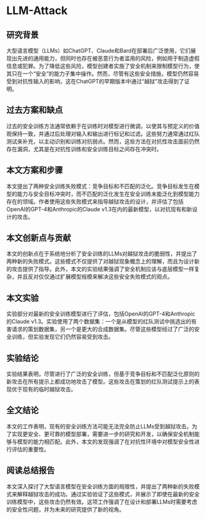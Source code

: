 # LLM-Attack

## 研究背景

大型语言模型（LLMs）如ChatGPT、Claude和Bard在部署后广泛使用，它们展现出先进的通用能力，但同时也存在被恶意行为者滥用的风险，例如用于制造虚假信息或犯罪。为了降低这些风险，模型创建者实施了安全机制来限制模型行为，使其只在一个“安全”的能力子集中操作。然而，尽管有这些安全措施，模型仍然容易受到对抗性输入的影响，这在ChatGPT的早期版本中通过“越狱”攻击得到了证明。

## 过去方案和缺点

过去的安全训练方法通常依赖于在训练时对模型进行微调，以使其与预定义的价值观保持一致，并通过后处理对输入和输出进行标记和过滤。这些努力通常通过红队测试来补充，以主动识别和训练对抗弱点。然而，这些方法在对抗性攻击面前仍然存在漏洞，尤其是在对抗性训练和安全训练目标之间存在冲突时。

## 本文方案和步骤

本文提出了两种安全训练失败模式：竞争目标和不匹配的泛化。竞争目标发生在模型的能力与安全目标冲突时，而不匹配的泛化发生在安全训练未能泛化到模型能力存在的领域。作者使用这些失败模式来指导越狱攻击的设计，并评估了包括OpenAI的GPT-4和Anthropic的Claude v1.3在内的最新模型，以对抗现有和新设计的攻击。

## 本文创新点与贡献

本文的创新点在于系统地分析了安全训练的LLMs对越狱攻击的脆弱性，并提出了两种新的失败模式。这些模式不仅提供了对越狱现象概念上的理解，而且为设计新的攻击提供了指导。此外，本文的实验结果强调了安全机制应该与底层模型一样复杂，并且反对仅仅通过扩展模型规模来解决这些安全失败模式的观点。

## 本文实验

实验部分对最新的安全训练模型进行了评估，包括OpenAI的GPT-4和Anthropic的Claude v1.3。实验使用了两个数据集：一个是从模型的红队测试中挑选出的有害请求的策划数据集，另一个是更大的合成数据集。尽管这些模型经过了广泛的安全训练，但实验发现它们仍然容易受到攻击。

## 实验结论

实验结果表明，尽管进行了广泛的安全训练，但基于竞争目标和不匹配泛化原则的新攻击在所有提示上都成功地攻击了模型。这些攻击在策划的红队测试提示上的表现优于现有的临时越狱攻击。

## 全文结论

本文的工作表明，现有的安全训练方法可能无法完全防止LLMs受到越狱攻击。为了实现更安全、更可靠的模型部署，需要进一步的研究和开发，以确保安全机制能够与模型的能力相匹配。此外，本文的发现强调了在对抗性环境中对模型安全性进行评估的重要性。

## 阅读总结报告

本文深入探讨了大型语言模型在安全训练方面的局限性，并提出了两种新的失败模式来解释越狱攻击的成功。通过实验验证了这些模式，并展示了即使在最新的安全训练模型中，这些攻击仍然有效。这项工作强调了在设计和部署LLMs时需要考虑的安全性问题，并为未来的研究提供了新的视角。
